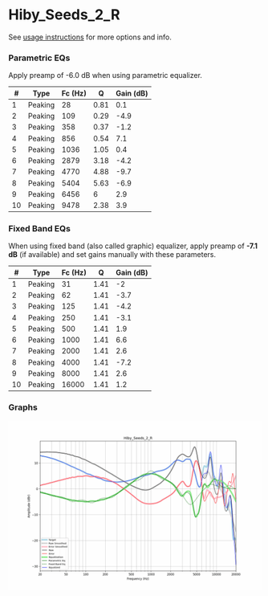 # Hiby_Seeds_2_R
See [usage instructions](https://github.com/jaakkopasanen/AutoEq#usage) for more options and info.

### Parametric EQs
Apply preamp of -6.0 dB when using parametric equalizer.

|   # | Type    |   Fc (Hz) |    Q |   Gain (dB) |
|-----|---------|-----------|------|-------------|
|   1 | Peaking |        28 | 0.81 |         0.1 |
|   2 | Peaking |       109 | 0.29 |        -4.9 |
|   3 | Peaking |       358 | 0.37 |        -1.2 |
|   4 | Peaking |       856 | 0.54 |         7.1 |
|   5 | Peaking |      1036 | 1.05 |         0.4 |
|   6 | Peaking |      2879 | 3.18 |        -4.2 |
|   7 | Peaking |      4770 | 4.88 |        -9.7 |
|   8 | Peaking |      5404 | 5.63 |        -6.9 |
|   9 | Peaking |      6456 | 6    |         2.9 |
|  10 | Peaking |      9478 | 2.38 |         3.9 |

### Fixed Band EQs
When using fixed band (also called graphic) equalizer, apply preamp of **-7.1 dB** (if available) and set gains manually with these parameters.

|   # | Type    |   Fc (Hz) |    Q |   Gain (dB) |
|-----|---------|-----------|------|-------------|
|   1 | Peaking |        31 | 1.41 |        -2   |
|   2 | Peaking |        62 | 1.41 |        -3.7 |
|   3 | Peaking |       125 | 1.41 |        -4.2 |
|   4 | Peaking |       250 | 1.41 |        -3.1 |
|   5 | Peaking |       500 | 1.41 |         1.9 |
|   6 | Peaking |      1000 | 1.41 |         6.6 |
|   7 | Peaking |      2000 | 1.41 |         2.6 |
|   8 | Peaking |      4000 | 1.41 |        -7.2 |
|   9 | Peaking |      8000 | 1.41 |         2.6 |
|  10 | Peaking |     16000 | 1.41 |         1.2 |

### Graphs
![](./Hiby_Seeds_2_R.png)
